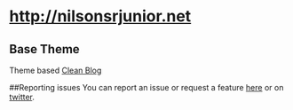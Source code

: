 # http://nilsonsrjunior.net

## Base Theme
Theme based [Clean Blog](https://github.com/IronSummitMedia/startbootstrap-clean-blog-jekyll)

##Reporting issues
You can report an issue or request a feature [here](http://github.com/nilsonsrjunior/nilsonsrjunior.github.io/issues) or on [twitter](http://twitter.com/imlinuxbitch).

